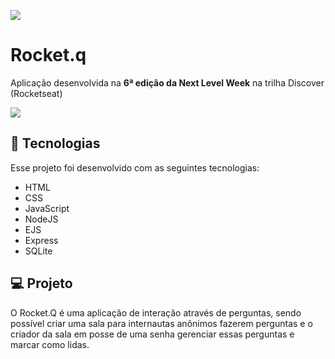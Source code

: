 ![](https://github.com/rocketseat-education/nlw-06-discover/raw/main/.github/rocketq.png)

# Rocket.q
Aplicação desenvolvida na **6ª edição da Next Level Week** na trilha Discover (Rocketseat)

![](https://github.com/rocketseat-education/nlw-06-discover/raw/main/.github/Rocket_Q.png)

## 🚀 Tecnologias

Esse projeto foi desenvolvido com as seguintes tecnologias:
- HTML
- CSS
- JavaScript
- NodeJS
- EJS
- Express
- SQLite

## 💻 Projeto
O Rocket.Q é uma aplicação de interação através de perguntas, sendo possível criar uma sala para internautas anônimos fazerem perguntas e o criador da sala em posse de uma senha gerenciar essas perguntas e marcar como lidas.
